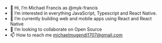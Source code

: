 - 👋 Hi, I’m Michael Francis as @myk-francis
- 👀 I’m interested in everything JavaScript, Typescript and React Native.
- 🌱 I’m currently building web and mobile apps using React and React Native
- 💞️ I’m looking to collaborate on Open Source
- 📫 How to reach me michaelmugendi1707@gmail.com

<!---
myk-francis/myk-francis is a ✨ special ✨ repository because its `README.md` (this file) appears on your GitHub profile.
You can click the Preview link to take a look at your changes.
--->
